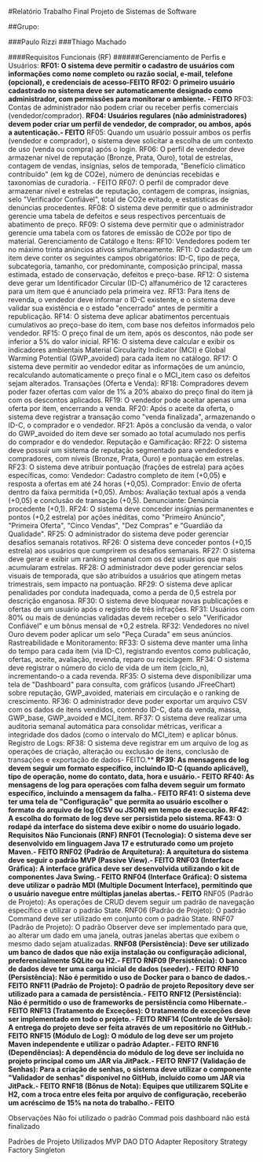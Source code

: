 #Relatório Trabalho Final Projeto de Sistemas de Software

##Grupo:

###Paulo Rizzi
###Thiago Machado


####Requisitos Funcionais (RF)
######Gerenciamento de Perfis e Usuários:
**RF01: O sistema deve permitir o cadastro de usuários com informações como nome completo ou razão social, e-mail, telefone (opcional), e credenciais de acesso-FEITO**
**RF02: O primeiro usuário cadastrado no sistema deve ser automaticamente designado como administrador, com permissões para monitorar o ambiente. - FEITO**
RF03: Contas de administrador não podem criar ou receber perfis comerciais (vendedor/comprador).
**RF04: Usuários regulares (não administradores) devem poder criar um perfil de vendedor, de comprador, ou ambos, após a autenticação.- FEITO**
RF05: Quando um usuário possuir ambos os perfis (vendedor e comprador), o sistema deve solicitar a escolha de um contexto de uso (venda ou compra) após o login.
RF06: O perfil de vendedor deve armazenar nível de reputação (Bronze, Prata, Ouro), total de estrelas, contagem de vendas, insígnias, selos de temporada, "Benefício climático contribuído" (em kg de CO2​e), número de denúncias recebidas e taxonomias de curadoria. - FEITO
RF07: O perfil de comprador deve armazenar nível e estrelas de reputação, contagem de compras, insígnias, selo "Verificador Confiável", total de CO2​e evitado, e estatísticas de denúncias procedentes.
RF08: O sistema deve permitir que o administrador gerencie uma tabela de defeitos e seus respectivos percentuais de abatimento de preço.
RF09: O sistema deve permitir que o administrador gerencie uma tabela com os fatores de emissão de CO2​e por tipo de material.
Gerenciamento de Catálogo e Itens:
RF10: Vendedores podem ter no máximo trinta anúncios ativos simultaneamente.
RF11: O cadastro de um item deve conter os seguintes campos obrigatórios: ID-C, tipo de peça, subcategoria, tamanho, cor predominante, composição principal, massa estimada, estado de conservação, defeitos e preço-base.
RF12: O sistema deve gerar um Identificador Circular (ID-C) alfanumérico de 12 caracteres para um item que é anunciado pela primeira vez.
RF13: Para itens de revenda, o vendedor deve informar o ID-C existente, e o sistema deve validar sua existência e o estado "encerrado" antes de permitir a republicação.
RF14: O sistema deve aplicar abatimentos percentuais cumulativos ao preço-base do item, com base nos defeitos informados pelo vendedor.
RF15: O preço final de um item, após os descontos, não pode ser inferior a 5% do valor inicial.
RF16: O sistema deve calcular e exibir os indicadores ambientais Material Circularity Indicator (MCI) e Global Warming Potential (GWP_avoided) para cada item no catálogo.
RF17: O sistema deve permitir ao vendedor editar as informações de um anúncio, recalculando automaticamente o preço final e o MCI_item caso os defeitos sejam alterados.
Transações (Oferta e Venda):
RF18: Compradores devem poder fazer ofertas com valor de 1% a 20% abaixo do preço final do item já com os descontos aplicados.
RF19: O vendedor pode aceitar apenas uma oferta por item, encerrando a venda.
RF20: Após o aceite da oferta, o sistema deve registrar a transação como "venda finalizada", armazenando o ID-C, o comprador e o vendedor.
RF21: Após a conclusão da venda, o valor do GWP_avoided do item deve ser somado ao total acumulado nos perfis do comprador e do vendedor.
Reputação e Gamificação:
RF22: O sistema deve possuir um sistema de reputação segmentado para vendedores e compradores, com níveis (Bronze, Prata, Ouro) e pontuação em estrelas.
RF23: O sistema deve atribuir pontuação (frações de estrela) para ações específicas, como:
Vendedor: Cadastro completo de item (+0,05) e resposta a ofertas em até 24 horas (+0,05).
Comprador: Envio de oferta dentro da faixa permitida (+0,05).
Ambos: Avaliação textual após a venda (+0,05) e conclusão de transação (+0,5).
Denunciante: Denúncia procedente (+0,1).
RF24: O sistema deve conceder insígnias permanentes e pontos (+0,2 estrela) por ações inéditas, como "Primeiro Anúncio", "Primeira Oferta", "Cinco Vendas", "Dez Compras" e "Guardião da Qualidade".
RF25: O administrador do sistema deve poder gerenciar desafios semanais rotativos.
RF26: O sistema deve conceder pontos (+0,15 estrela) aos usuários que cumprirem os desafios semanais.
RF27: O sistema deve gerar e exibir um ranking semanal com os dez usuários que mais acumularam estrelas.
RF28: O administrador deve poder gerenciar selos visuais de temporada, que são atribuídos a usuários que atingem metas trimestrais, sem impacto na pontuação.
RF29: O sistema deve aplicar penalidades por conduta inadequada, como a perda de 0,5 estrela por descrição enganosa.
RF30: O sistema deve bloquear novas publicações e ofertas de um usuário após o registro de três infrações.
RF31: Usuários com 80% ou mais de denúncias validadas devem receber o selo "Verificador Confiável" e um bônus mensal de +0,2 estrela.
RF32: Vendedores no nível Ouro devem poder aplicar um selo "Peça Curada" em seus anúncios.
Rastreabilidade e Monitoramento:
RF33: O sistema deve manter uma linha do tempo para cada item (via ID-C), registrando eventos como publicação, ofertas, aceite, avaliação, revenda, reparo ou reciclagem.
RF34: O sistema deve registrar o número do ciclo de vida de um item (ciclo_n), incrementando-o a cada revenda.
RF35: O sistema deve disponibilizar uma tela de "Dashboard" para consulta, com gráficos (usando JFreeChart) sobre reputação, GWP_avoided, materiais em circulação e o ranking de crescimento.
RF36: O administrador deve poder exportar um arquivo CSV com os dados de itens vendidos, contendo ID-C, data da venda, massa, GWP_base, GWP_avoided e MCI_item.
RF37: O sistema deve realizar uma auditoria semanal automática para consolidar métricas, verificar a integridade dos dados (como o intervalo do MCI_item) e aplicar bônus.
Registro de Logs:
RF38: O sistema deve registrar em um arquivo de log as operações de criação, alteração ou exclusão de itens, conclusão de transações e exportação de dados- FEITO.**
**RF39: As mensagens de log devem seguir um formato específico, incluindo ID-C (quando aplicável), tipo de operação, nome do contato, data, hora e usuário.- FEITO**
**RF40: As mensagens de log para operações com falha devem seguir um formato específico, incluindo a mensagem da falha.- FEITO
RF41: O sistema deve ter uma tela de "Configuração" que permita ao usuário escolher o formato do arquivo de log (CSV ou JSON) em tempo de execução.
RF42: A escolha do formato de log deve ser persistida pelo sistema.
RF43: O rodapé da interface do sistema deve exibir o nome do usuário logado.
Requisitos Não Funcionais (RNF)
**RNF01 (Tecnologia): O sistema deve ser desenvolvido em linguagem Java 17 e estruturado como um projeto Maven.- FEITO**
RNF02 (Padrão de Arquitetura): A arquitetura do sistema deve seguir o padrão MVP (Passive View).- FEITO**
**RNF03 (Interface Gráfica): A interface gráfica deve ser desenvolvida utilizando o kit de componentes Java Swing.- FEITO**
**RNF04 (Interface Gráfica): O sistema deve utilizar o padrão MDI (Multiple Document Interface), permitindo que o usuário navegue entre múltiplas janelas abertas.- FEITO**
RNF05 (Padrão de Projeto): As operações de CRUD devem seguir um padrão de navegação específico e utilizar o padrão State.
RNF06 (Padrão de Projeto): O padrão Command deve ser utilizado em conjunto com o padrão State.
RNF07 (Padrão de Projeto): O padrão Observer deve ser implementado para que, ao alterar um dado em uma janela, outras janelas abertas que exibem o mesmo dado sejam atualizadas.
**RNF08 (Persistência): Deve ser utilizado um banco de dados que não exija instalação ou configuração adicional, preferencialmente SQLite ou H2.- FEITO**
**RNF09 (Persistência): O banco de dados deve ter uma carga inicial de dados (seeder).- FEITO**
**RNF10 (Persistência): Não é permitido o uso de Docker para o banco de dados.- FEITO**
**RNF11 (Padrão de Projeto): O padrão de projeto Repository deve ser utilizado para a camada de persistência.- FEITO**
**RNF12 (Persistência): Não é permitido o uso de frameworks de persistência como Hibernate.- FEITO**
**RNF13 (Tratamento de Exceções): O tratamento de exceções deve ser implementado em todo o projeto.- FEITO**
**RNF14 (Controle de Versão): A entrega do projeto deve ser feita através de um repositório no GitHub.- FEITO**
**RNF15 (Módulo de Log): O módulo de log deve ser um projeto Maven independente e utilizar o padrão Adapter.- FEITO**
**RNF16 (Dependências): A dependência do módulo de log deve ser incluída no projeto principal como um JAR via JitPack.- FEITO**
**RNF17 (Validação de Senhas): Para a criação de senhas, o sistema deve utilizar o componente "Validador de senhas" disponível no GitHub, incluído como um JAR via JitPack.- FEITO**
**RNF18 (Bônus de Nota): Equipes que utilizarem SQLite e H2, com a troca entre eles feita por arquivo de configuração, receberão um acréscimo de 15% na nota do trabalho.- FEITO**


Observações
Não foi utilizado o padrão Commad pois dashboard não está finalizado 




Padrões de Projeto Utilizados
MVP
DAO
DTO
Adapter
Repository
Strategy
Factory
Singleton



